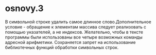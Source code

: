 # osnovy.3
В символьной строке удалить самое длинное слово.Дополнительное условие - обращение к элементам массива следует реализовать с помощью указателей, а не индексов. Желательно, чтобы в тексте программы были использованы все четыре возможных команды адресной арифметики. Сохраняется запрет на использование библиотечных функций обработки символьных строк.
